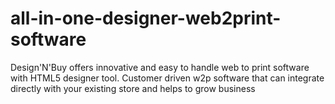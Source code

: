 # all-in-one-designer-web2print-software
Design'N'Buy offers innovative and easy to handle web to print software with HTML5 designer tool.  Customer driven w2p software that can integrate directly with your existing store and helps to grow business
